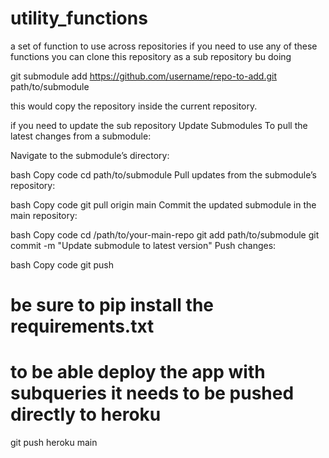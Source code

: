 # utility_functions
a set of function to use across repositories
if you need to use any of these functions you can clone this repository as a sub repository bu doing 

git submodule add https://github.com/username/repo-to-add.git path/to/submodule

this would copy the repository inside the current repository. 

if you need to update the sub repository 
Update Submodules
To pull the latest changes from a submodule:

Navigate to the submodule’s directory:

bash
Copy code
cd path/to/submodule
Pull updates from the submodule’s repository:

bash
Copy code
git pull origin main
Commit the updated submodule in the main repository:

bash
Copy code
cd /path/to/your-main-repo
git add path/to/submodule
git commit -m "Update submodule to latest version"
Push changes:

bash
Copy code
git push

# be sure to pip install the requirements.txt

# to be able deploy the app with subqueries it needs to be pushed directly to heroku
git push heroku main

